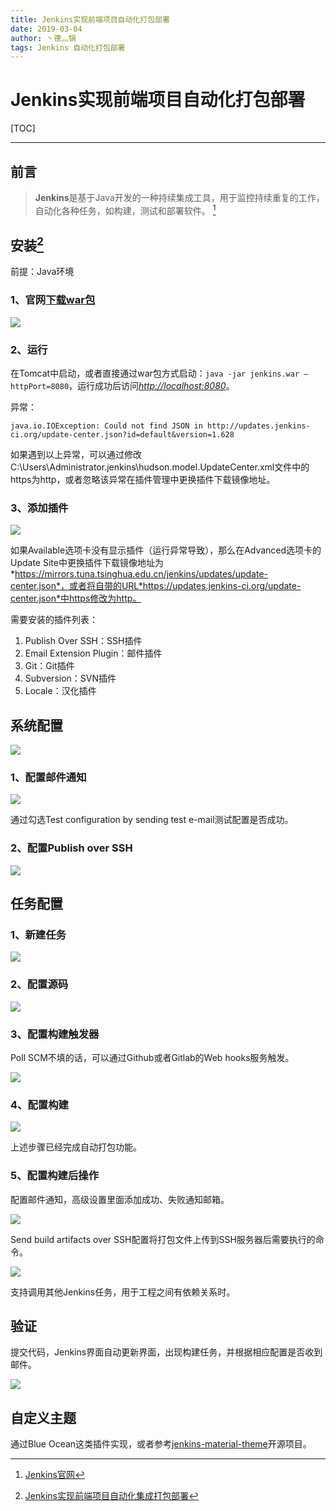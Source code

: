 ```yaml
---
title: Jenkins实现前端项目自动化打包部署
date: 2019-03-04
author: 丶德灬锅
tags: Jenkins 自动化打包部署
---
```


# Jenkins实现前端项目自动化打包部署

[TOC]

------
## 前言
> **Jenkins**是基于Java开发的一种持续集成工具，用于监控持续重复的工作，自动化各种任务，如构建，测试和部署软件。 [^1]

## 安装[^2]

前提：Java环境

### 1、官网[下载war包](http://mirrors.jenkins.io/war-stable/latest/jenkins.war)

![](https://codeup.aliyun.com/62ea3b231a358b4399afc08c/lideyu/asserts/raw/master/2019-03-04-下载Jenkins.png)

### 2、运行

在Tomcat中启动，或者直接通过war包方式启动：`java -jar jenkins.war –httpPort=8080`，运行成功后访问[*http://localhost:8080*](http://localhost:8080/)。

异常：

`java.io.IOException: Could not find JSON in http://updates.jenkins-ci.org/update-center.json?id=default&version=1.628`

如果遇到以上异常，可以通过修改C:\Users\Administrator\.jenkins\hudson.model.UpdateCenter.xml文件中的https为http，或者忽略该异常在插件管理中更换插件下载镜像地址。

### 3、添加插件

![](https://codeup.aliyun.com/62ea3b231a358b4399afc08c/lideyu/asserts/raw/master/2019-03-04-Jenkins插件管理.png)

如果Available选项卡没有显示插件（运行异常导致），那么在Advanced选项卡的Update Site中更换插件下载镜像地址为*https://mirrors.tuna.tsinghua.edu.cn/jenkins/updates/update-center.json*，或者将自带的URL*https://updates.jenkins-ci.org/update-center.json*中https修改为http。

需要安装的插件列表：

1. Publish Over SSH：SSH插件
2. Email Extension Plugin：邮件插件
3. Git：Git插件
4. Subversion：SVN插件
5. Locale：汉化插件

## 系统配置

![](https://codeup.aliyun.com/62ea3b231a358b4399afc08c/lideyu/asserts/raw/master/2019-03-04-Jenkins系统配置.png)

### 1、配置邮件通知

![](https://codeup.aliyun.com/62ea3b231a358b4399afc08c/lideyu/asserts/raw/master/2019-03-04-Jenkins配置邮件通知.png)

通过勾选Test configuration by sending test e-mail测试配置是否成功。

### 2、配置Publish over SSH

![](https://codeup.aliyun.com/62ea3b231a358b4399afc08c/lideyu/asserts/raw/master/2019-03-04-Jenkins配置SSH.png)

## 任务配置

### 1、新建任务

![](https://codeup.aliyun.com/62ea3b231a358b4399afc08c/lideyu/asserts/raw/master/2019-03-04-Jenkins新建任务.png)

### 2、配置源码

![](https://codeup.aliyun.com/62ea3b231a358b4399afc08c/lideyu/asserts/raw/master/2019-03-04-Jenkins配置源码.png)

### 3、配置构建触发器

Poll SCM不填的话，可以通过Github或者Gitlab的Web hooks服务触发。

![](https://codeup.aliyun.com/62ea3b231a358b4399afc08c/lideyu/asserts/raw/master/2019-03-04-Jenkins构建触发器配置.png)

### 4、配置构建

![](https://codeup.aliyun.com/62ea3b231a358b4399afc08c/lideyu/asserts/raw/master/2019-03-04-Jenkins配置构建.png)

上述步骤已经完成自动打包功能。

### 5、配置构建后操作

配置邮件通知，高级设置里面添加成功、失败通知邮箱。

![](https://codeup.aliyun.com/62ea3b231a358b4399afc08c/lideyu/asserts/raw/master/2019-03-04-Jenkins配置构建后操作1.png)

Send build artifacts over SSH配置将打包文件上传到SSH服务器后需要执行的命令。

![](https://codeup.aliyun.com/62ea3b231a358b4399afc08c/lideyu/asserts/raw/master/2019-03-04-Jenkins配置构建后操作2.png)

支持调用其他Jenkins任务，用于工程之间有依赖关系时。

## 验证

提交代码，Jenkins界面自动更新界面，出现构建任务，并根据相应配置是否收到邮件。

![](https://codeup.aliyun.com/62ea3b231a358b4399afc08c/lideyu/asserts/raw/master/2019-03-04-Jenkins验证.png)

## 自定义主题

通过Blue Ocean这类插件实现，或者参考[jenkins-material-theme](http://afonsof.com/jenkins-material-theme/)开源项目。

[^1]: [Jenkins官网](https://jenkins.io/)
[^2]: [Jenkins实现前端项目自动化集成打包部署](https://yezihaohao.github.io/2017/09/09/Jenkins%E5%AE%9E%E7%8E%B0%E5%89%8D%E7%AB%AF%E9%A1%B9%E7%9B%AE%E8%87%AA%E5%8A%A8%E5%8C%96%E9%9B%86%E6%88%90%E6%89%93%E5%8C%85%E9%83%A8%E7%BD%B2/)